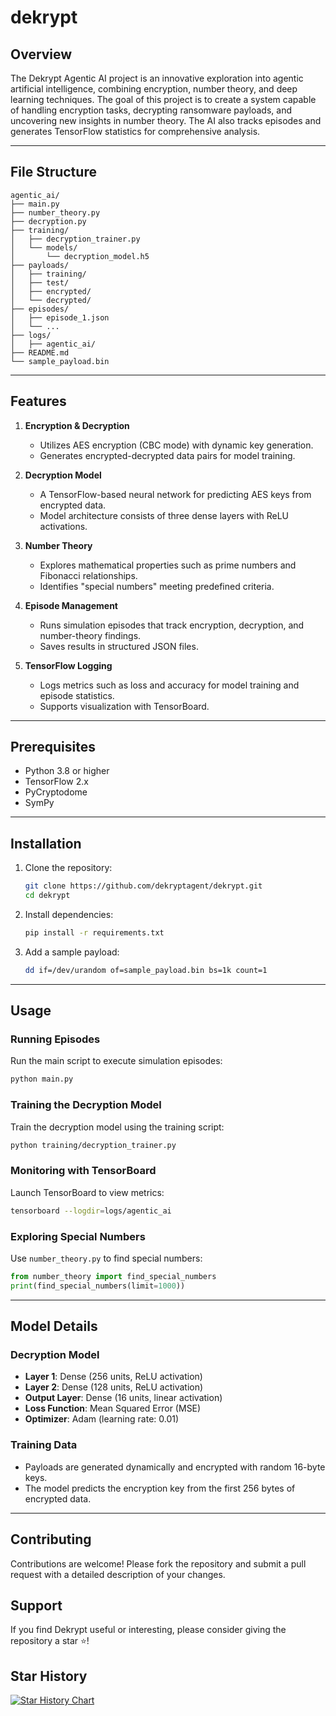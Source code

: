 
# dekrypt

## Overview

The Dekrypt Agentic AI project is an innovative exploration into agentic artificial intelligence, combining encryption, number theory, and deep learning techniques. The goal of this project is to create a system capable of handling encryption tasks, decrypting ransomware payloads, and uncovering new insights in number theory. The AI also tracks episodes and generates TensorFlow statistics for comprehensive analysis.

---

## File Structure

```
agentic_ai/
├── main.py                
├── number_theory.py      
├── decryption.py          
├── training/
│   ├── decryption_trainer.py  
│   └── models/
│       └── decryption_model.h5 
├── payloads/
│   ├── training/          
│   ├── test/              
│   ├── encrypted/         
│   └── decrypted/         
├── episodes/
│   ├── episode_1.json     
│   └── ...                
├── logs/
│   ├── agentic_ai/        
├── README.md              
└── sample_payload.bin     
```

---

## Features

1. **Encryption & Decryption**
   - Utilizes AES encryption (CBC mode) with dynamic key generation.
   - Generates encrypted-decrypted data pairs for model training.

2. **Decryption Model**
   - A TensorFlow-based neural network for predicting AES keys from encrypted data.
   - Model architecture consists of three dense layers with ReLU activations.

3. **Number Theory**
   - Explores mathematical properties such as prime numbers and Fibonacci relationships.
   - Identifies "special numbers" meeting predefined criteria.

4. **Episode Management**
   - Runs simulation episodes that track encryption, decryption, and number-theory findings.
   - Saves results in structured JSON files.

5. **TensorFlow Logging**
   - Logs metrics such as loss and accuracy for model training and episode statistics.
   - Supports visualization with TensorBoard.

---

## Prerequisites

- Python 3.8 or higher
- TensorFlow 2.x
- PyCryptodome
- SymPy

---

## Installation

1. Clone the repository:
   ```bash
   git clone https://github.com/dekryptagent/dekrypt.git
   cd dekrypt
   ```

2. Install dependencies:
   ```bash
   pip install -r requirements.txt
   ```

3. Add a sample payload:
   ```bash
   dd if=/dev/urandom of=sample_payload.bin bs=1k count=1
   ```

---

## Usage

### Running Episodes
Run the main script to execute simulation episodes:
```bash
python main.py
```

### Training the Decryption Model
Train the decryption model using the training script:
```bash
python training/decryption_trainer.py
```

### Monitoring with TensorBoard
Launch TensorBoard to view metrics:
```bash
tensorboard --logdir=logs/agentic_ai
```

### Exploring Special Numbers
Use `number_theory.py` to find special numbers:
```python
from number_theory import find_special_numbers
print(find_special_numbers(limit=1000))
```

---

## Model Details

### Decryption Model
- **Layer 1**: Dense (256 units, ReLU activation)
- **Layer 2**: Dense (128 units, ReLU activation)
- **Output Layer**: Dense (16 units, linear activation)
- **Loss Function**: Mean Squared Error (MSE)
- **Optimizer**: Adam (learning rate: 0.01)

### Training Data
- Payloads are generated dynamically and encrypted with random 16-byte keys.
- The model predicts the encryption key from the first 256 bytes of encrypted data.

---

## Contributing

Contributions are welcome! Please fork the repository and submit a pull request with a detailed description of your changes.

## Support

If you find Dekrypt useful or interesting, please consider giving the repository a star ⭐!

## Star History

[![Star History Chart](https://api.star-history.com/svg?repos=dekryptagent/dekrypt&type=Date)](https://star-history.com/#dekryptagent/dekrypt&Date)
